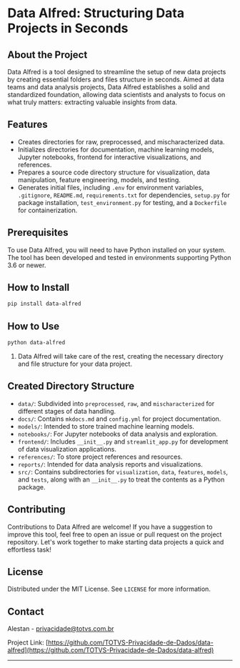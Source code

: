 # Data Alfred: Structuring Data Projects in Seconds

## About the Project

Data Alfred is a tool designed to streamline the setup of new data projects by creating essential folders and files structure in seconds. Aimed at data teams and data analysis projects, Data Alfred establishes a solid and standardized foundation, allowing data scientists and analysts to focus on what truly matters: extracting valuable insights from data.

## Features

- Creates directories for raw, preprocessed, and mischaracterized data.
- Initializes directories for documentation, machine learning models, Jupyter notebooks, frontend for interactive visualizations, and references.
- Prepares a source code directory structure for visualization, data manipulation, feature engineering, models, and testing.
- Generates initial files, including `.env` for environment variables, `.gitignore`, `README.md`, `requirements.txt` for dependencies, `setup.py` for package installation, `test_environment.py` for testing, and a `Dockerfile` for containerization.

## Prerequisites

To use Data Alfred, you will need to have Python installed on your system. The tool has been developed and tested in environments supporting Python 3.6 or newer.

## How to Install

```bash
pip install data-alfred
```

## How to Use

```bash
python data-alfred
```

1. Data Alfred will take care of the rest, creating the necessary directory and file structure for your data project.

## Created Directory Structure

- `data/`: Subdivided into `preprocessed`, `raw`, and `mischaracterized` for different stages of data handling.
- `docs/`: Contains `mkdocs.md` and `config.yml` for project documentation.
- `models/`: Intended to store trained machine learning models.
- `notebooks/`: For Jupyter notebooks of data analysis and exploration.
- `frontend/`: Includes `__init__.py` and `streamlit_app.py` for development of data visualization applications.
- `references/`: To store project references and resources.
- `reports/`: Intended for data analysis reports and visualizations.
- `src/`: Contains subdirectories for `visualization`, `data`, `features`, `models`, and `tests`, along with an `__init__.py` to treat the contents as a Python package.

## Contributing

Contributions to Data Alfred are welcome! If you have a suggestion to improve this tool, feel free to open an issue or pull request on the project repository. Let's work together to make starting data projects a quick and effortless task!

## License

Distributed under the MIT License. See `LICENSE` for more information.

## Contact

Alestan - privacidade@totvs.com.br

Project Link: [https://github.com/TOTVS-Privacidade-de-Dados/data-alfred](https://github.com/TOTVS-Privacidade-de-Dados/data-alfred)

---
